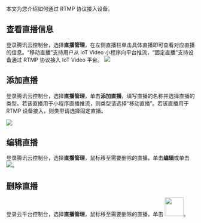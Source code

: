 

本文为您介绍如何通过 RTMP 协议接入设备。

## 查看直播信息

登录腾讯云控制台，选择**直播管理**，在左侧直播栏单击具体直播即可查看对应直播的信息。“移动直播”支持用户从 IoT Video 小程序向平台推流，“固定直播”支持设备通过 RTMP 协议接入 IoT Video 平台。
![](https://qcloudimg.tencent-cloud.cn/raw/32f7ffaff7786aa6bc0a0a46c1632c92.png)


## 添加直播

登录腾讯云控制台，选择**直播管理**，单击**添加直播**，填写直播的名称并选择直播的类型。若该直播用于小程序直播推流，则类型请选择“移动直播”。若该直播用于 RTMP 设备接入，则类型请选择固定直播。

![](https://qcloudimg.tencent-cloud.cn/raw/cfd06abde83beff5d825c9f49135586b.png)

## 编辑直播

登录腾讯云控制台，选择**直播管理**，鼠标移至需要删除的直播，单击**编辑**或单击 ![](https://qcloudimg.tencent-cloud.cn/raw/c0395d12e2198d31ceae4f716fc4e5cf.png)。

## 删除直播

登录云平台控制台，选择**直播管理**，鼠标移至需要删除的直播，单击 <img src="https://qcloudimg.tencent-cloud.cn/raw/3bc4d98832f9001fcd948e64bd3c1de1.png" width="50px%">。
